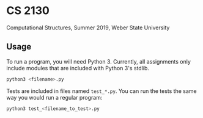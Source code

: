 # CS 2130

Computational Structures, Summer 2019, Weber State University

## Usage

To run a program, you will need Python 3\. Currently, all assignments only
include modules that are included with Python 3's stdlib.

```py
python3 <filename>.py
```

Tests are included in files named `test_*.py`. You can run the tests the same
way you would run a regular program:

```py
python3 test_<filename_to_test>.py
```
